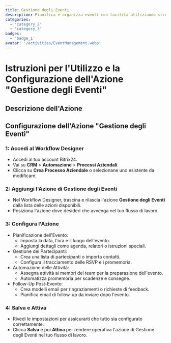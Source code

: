 ```yaml
---
title: Gestione degli Eventi
description: Pianifica e organizza eventi con facilità utilizzando strumenti dedicati.
categories: 
  - 'category_2'
  - 'category_3'
badges: 
  - 'badge_1'
avatar: '/activities/EventManagement.webp'
---
```

# Istruzioni per l'Utilizzo e la Configurazione dell'Azione "Gestione degli Eventi"

## Descrizione dell'Azione

## **Configurazione dell'Azione "Gestione degli Eventi"**

### 1: Accedi al Workflow Designer
- Accedi al tuo account Bitrix24.
- Vai su **CRM** > **Automazione** > **Processi Aziendali**.
- Clicca su **Crea Processo Aziendale** o selezionane uno esistente da modificare.

### 2: Aggiungi l'Azione di Gestione degli Eventi
- Nel Workflow Designer, trascina e rilascia l'azione **Gestione degli Eventi** dalla lista delle azioni disponibili.
- Posiziona l'azione dove desideri che avvenga nel tuo flusso di lavoro.

### 3: Configura l'Azione
- Pianificazione dell'Evento:
  - Imposta la data, l'ora e il luogo dell'evento.
  - Aggiungi dettagli come agenda, relatori o istruzioni speciali.
- Gestione dei Partecipanti:
  - Crea una lista di partecipanti o importa contatti.
  - Configura il tracciamento delle RSVP e i promemoria.
- Automazione delle Attività:
  - Assegna attività ai membri del team per la preparazione dell'evento.
  - Automatizza promemoria per scadenze e consegne.
- Follow-Up Post-Evento:
  - Crea modelli email per ringraziamenti o richieste di feedback.
  - Pianifica email di follow-up da inviare dopo l'evento.

### 4: Salva e Attiva
- Rivedi le impostazioni per assicurarti che tutto sia configurato correttamente.
- Clicca **Salva** e poi **Attiva** per rendere operativa l'azione di Gestione degli Eventi nel tuo flusso di lavoro.